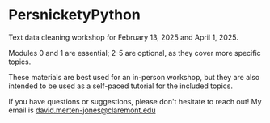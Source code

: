 # PersnicketyPython

Text data cleaning workshop for February 13, 2025 and April 1, 2025.

Modules 0 and 1 are essential; 2-5 are optional, as they cover more specific topics.

These materials are best used for an in-person workshop, but they are also intended to be used as a self-paced tutorial for the included topics.

If you have questions or suggestions, please don't hesitate to reach out! My email is david.merten-jones@claremont.edu

